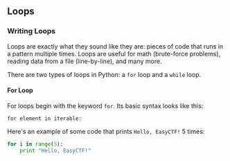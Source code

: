 ## Loops

### Writing Loops

Loops are exactly what they sound like they are: pieces of code that runs in a pattern multiple times. Loops are useful for math (brute-force problems), reading data from a file (line-by-line), and many more.

There are two types of loops in Python: a `for` loop and a `while` loop.

#### For Loop

For loops begin with the keyword `for`. Its basic syntax looks like this:

    for element in iterable:

Here's an example of some code that prints `Hello, EasyCTF!` 5 times:

```python
for i in range(5):
    print "Hello, EasyCTF!"
```

